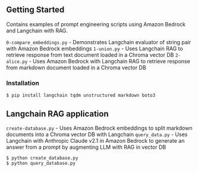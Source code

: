 ## Getting Started

Contains examples of prompt engineering scripts using Amazon Bedrock and Langchain with RAG.

`0-compare_embeddings.py` - Demonstrates Langchain evaluator of string pair with Amazon Bedrock embeddings
`1-union.py` - Uses Langchain RAG to retrieve response from text document loaded in a Chroma vector DB
`2-alice.py` - Uses Amazon Bedrock with Langchain RAG to retrieve response from markdown document loaded in a Chroma vector DB

### Installation

```
$ pip install langchain tqdm unstructured markdown boto3
```

## Langchain RAG application

`create-database.py` - Uses Amazon Bedrock embeddings to split markdown documents into a Chroma vector DB with Langchain
`query_data.py` - Uses Langchain with Anthropic Claude v2.1 in Amazon Bedrock to generate an answer from a prompt by augmenting LLM with RAG in vector DB

```
$ python create_database.py
$ python query_database.py
```
